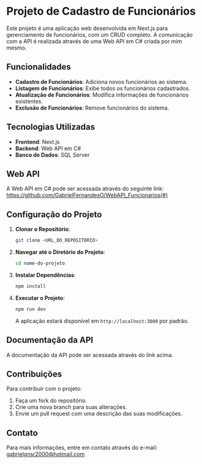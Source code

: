 # Projeto de Cadastro de Funcionários

Este projeto é uma aplicação web desenvolvida em Next.js para gerenciamento de funcionários, com um CRUD completo. A comunicação com a API é realizada através de uma Web API em C# criada por mim mesmo.

## Funcionalidades

- **Cadastro de Funcionários**: Adiciona novos funcionários ao sistema.
- **Listagem de Funcionários**: Exibe todos os funcionários cadastrados.
- **Atualização de Funcionários**: Modifica informações de funcionários existentes.
- **Exclusão de Funcionários**: Remove funcionários do sistema.

## Tecnologias Utilizadas

- **Frontend**: Next.js
- **Backend**: Web API em C#
- **Banco de Dados**: SQL Server

## Web API

A Web API em C# pode ser acessada através do seguinte link: https://github.com/GabrielFernandesO/WebAPI_Funcionarios(#)

## Configuração do Projeto

1. **Clonar o Repositório**:
   ```bash
   git clone <URL_DO_REPOSITORIO>
   ```

2. **Navegar até o Diretório do Projeto**:
   ```bash
   cd nome-do-projeto
   ```

3. **Instalar Dependências**:
   ```bash
   npm install
   ```

4. **Executar o Projeto**:
   ```bash
   npm run dev
   ```

   A aplicação estará disponível em `http://localhost:3000` por padrão.

## Documentação da API

A documentação da API pode ser acessada através do link acima.

## Contribuições

Para contribuir com o projeto:

1. Faça um fork do repositório.
2. Crie uma nova branch para suas alterações.
3. Envie um pull request com uma descrição das suas modificações.

## Contato

Para mais informações, entre em contato através do e-mail: gabrielgnsr2000@hotmail.com

